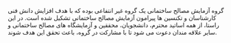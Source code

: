 گروه آزمایش مصالح ساختمانی یک گروه غیر انتفاعی بوده که با هدف افزایش دانش فنی کارشناسان و تکنسین ها پیرامون آزمایش مصالح ساختمانی تشکیل شده است. در این راستا، از همه اساتید محترم، دانشجویان، محققین و آزمایشگاه های مصالح ساختمانی و سایر علاقه مندان دعوت می شود تا با مشارکت در گروه، باعث تحقق این هدف شوند.
